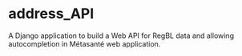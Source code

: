 # address_API
A Django application to build a Web API for RegBL data and allowing autocompletion in Métasanté web application. 

